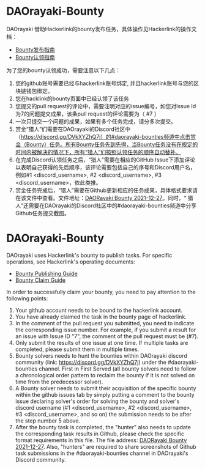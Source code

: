 # DAOrayaki-Bounty
DAOrayaki 借助Hackerlink的bounty发布任务，具体操作见Hackerlink的操作文档：
- [Bounty发布指南](https://hackerlink.io/blog/bountyfa-bu-zhi-nan/)
- [Bounty认领指南](https://hackerlink.io/blog/hackerlink-bountyren-ling-zhi-nan/)

为了您的bounty认领成功，需要注意以下几点：

1. 您的github账号需要已经与hackerlink账号绑定, 并且hackerlink账号与您的区块链钱包绑定。
2. 您在hacklink的bounty页面中已经认领了该任务
3. 您提交的pull request的评论中，需要注明对应的issue编号，如您对Issue Id 为7的问题提交成果，该条pull request的评论需要为（ #7 ）
4. 一次只提交一个问题的成果，如果有多个任务完成，请分多次提交。
5. 赏金“猎人”们需要在DAOrayaki的Discord社区中（https://discord.gg/DVkXYZhQ7j）的#daorayaki-bounties频道中点击赏金（Bounty）任务。所有Bounty任务先到先得，当Bounty任务没有在规定的时间内被解决的情况下，所有“猎人”们按照认领任务的顺序自动替补。  
6. 在完成Discord认领任务之后，“猎人”需要在相应的GitHub Issue下添加评论以表明自己获得的先后顺序，该评论需要包括自己的序号和Discord用户名，例如#1 <discord_username>, #2 <discord_username>, #3 <discord_username>，依此类推。  
7. 赏金任务完成后，“猎人”需要在Github更新相应的任务成果，具体格式要求请在该文件中查看。文件地址：[DAORayaki Bounty 2021-12-27](https://github.com/DAOrayaki/DAOrayaki-Bounty/blob/main/DAORayaki%20Bounty%202021-12-27)。同时，“ 猎人”还需要在DAOrayaki的Discord社区中的#daorayaki-bounties频道中分享Github任务提交截图。

# DAOrayaki-Bounty

DAOrayaki uses Hackerlink's bounty to publish tasks. For specific operations, see Hackerlink's operating documents:
- [Bounty Publishing Guide](https://hackerlink.io/blog/bountyfa-bu-zhi-nan/)
- [Bounty Claim Guide](https://hackerlink.io/blog/hackerlink-bountyren-ling-zhi-nan/)

In order to successfully claim your bounty, you need to pay attention to the following points:

1. Your github account needs to be bound to the hackerlink account.
2. You have already claimed the task in the bounty page of hackerlink.
3. In the comment of the pull request you submitted, you need to indicate the corresponding issue number. For example, if you submit a result for an issue with Issue ID "7", the comment of the pull request must be (#7).
4. Only submit the results of one issue at one time. If multiple tasks are completed, please submit them in multiple times.
5. Bounty solvers needs to hunt the bounties within DAOrayaki discord community (link: https://discord.gg/DVkXYZhQ7j) under the #daorayaki-bounties channel. First in First Served (all bounty solvers need to follow a chronological order pattern to reclaim the bounty if it is not solved on time from the predecessor solver).   
6. A Bounty solver needs to submit their acquisition of the specific bounty within the github issues tab by simply putting a comment to the bounty issue declaring solver's order for solving the bounty and solver's discord username (#1 <discord_username>, #2 <discord_username>, #3 <discord_username>, and so on) the submission needs to be after the step number 5 above.
7. After the bounty task is completed, the "hunter" also needs to update the corresponding task results in Github, please check the specific format requirements in this file. The file address: [DAORayaki Bounty 2021-12-27](https://github.com/DAOrayaki/DAOrayaki-Bounty/blob/main/DAORayaki%20Bounty%202021-12-27). Also, "hunters" are required to share screenshots of Github task submissions in the #daorayaki-bounties channel in DAOrayaki's Discord community.

